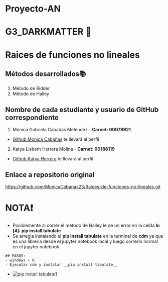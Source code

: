 # Proyecto-AN
# G3_DARKMATTER 🌠
# Raices de funciones no lineales 
## Métodos desarrollados📚
1.  Método de Ridder 
2.  Método de Halley
## Nombre de cada estudiante y usuario de GitHub correspondiente
1. Mónica Gabriela Cabañas Meléndez - **Carnet: 00079921**  
- [Github Monica Cabañas](https://github.com/MonicaCabanas23) te llevará al perfil
2. Katya Lisbeth Herrera Molina - **Carnet: 00188119**
- [Github Katya Herrera](https://github.com/katyaH31) te llevará al perfil
## Enlace a repositorio original
https://github.com/MonicaCabanas23/Raices-de-funciones-no-lineales.git
# NOTA❗
- Posiblemente al correr el método de Halley le de un error en la celda __In [4]: pip install tabulate__
- Se arregla instalando el __pip install tabulate__ en la terminal de __cdm__ ya que es una libreria desde el jupyter notebook local y luego correrlo normal en el jupyter notebook
~~~
## PASOS: 
- windows + R 
- Ejecutar cdm y instalar __pip install tabulate__
~~~
- ![pip install tabulate1](https://user-images.githubusercontent.com/71042746/173207126-056631fe-bdc4-41ad-b637-0bd94b2dd30a.png)
